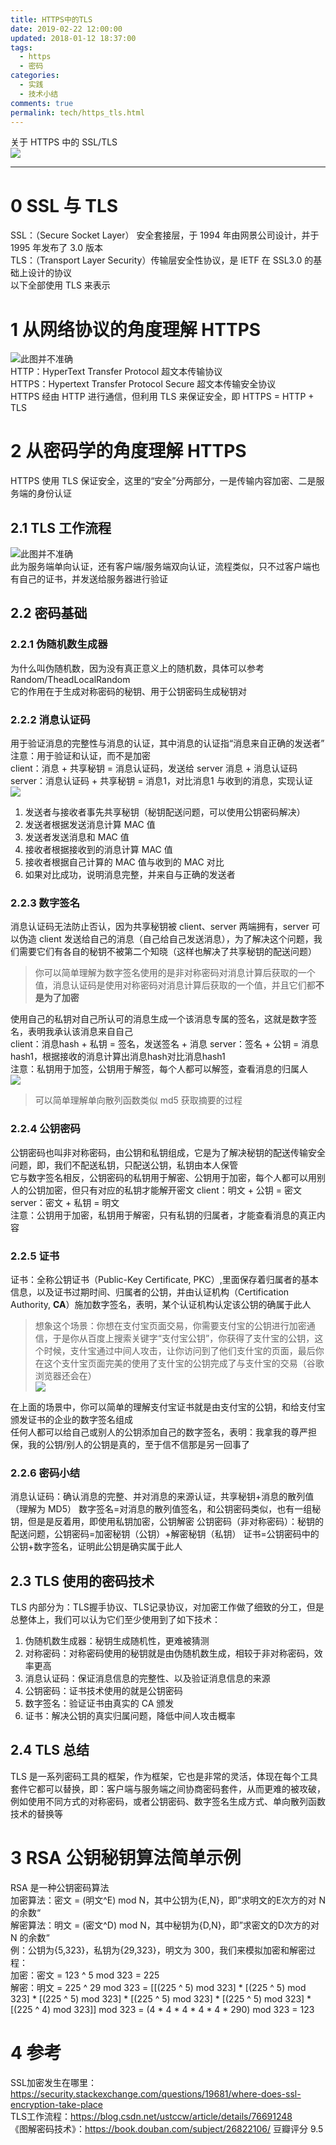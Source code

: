 ```yaml
---
title: HTTPS中的TLS
date: 2019-02-22 12:00:00
updated: 2018-01-12 18:37:00
tags:
  - https
  - 密码
categories: 
  - 实践
  - 技术小结
comments: true
permalink: tech/https_tls.html    
---
```


关于 HTTPS 中的 SSL/TLS  
![][0]

<!--more-->

---

# 0 SSL 与 TLS

SSL：（Secure Socket Layer） 安全套接层，于 1994 年由网景公司设计，并于 1995 年发布了 3.0 版本  
TLS：（Transport Layer Security）传输层安全性协议，是 IETF 在 SSL3.0 的基础上设计的协议  
以下全部使用 TLS 来表示

# 1 从网络协议的角度理解 HTTPS

![此图并不准确][1]  
HTTP：HyperText Transfer Protocol 超文本传输协议  
HTTPS：Hypertext Transfer Protocol Secure 超文本传输安全协议  
HTTPS 经由 HTTP 进行通信，但利用 TLS 来保证安全，即 HTTPS = HTTP + TLS

# 2 从密码学的角度理解 HTTPS

HTTPS 使用 TLS 保证安全，这里的“安全”分两部分，一是传输内容加密、二是服务端的身份认证

## 2.1 TLS 工作流程

![此图并不准确][2]  
此为服务端单向认证，还有客户端/服务端双向认证，流程类似，只不过客户端也有自己的证书，并发送给服务器进行验证

## 2.2 密码基础

### 2.2.1 伪随机数生成器

为什么叫伪随机数，因为没有真正意义上的随机数，具体可以参考 Random/TheadLocalRandom  
它的作用在于生成对称密码的秘钥、用于公钥密码生成秘钥对

### 2.2.2 消息认证码

用于验证消息的完整性与消息的认证，其中消息的认证指“消息来自正确的发送者”  
注意：用于验证和认证，而不是加密  
client：消息 + 共享秘钥 = 消息认证码，发送给 server 消息 + 消息认证码
server：消息认证码 + 共享秘钥 = 消息1，对比消息1 与收到的消息，实现认证    
![][3]  
1. 发送者与接收者事先共享秘钥（秘钥配送问题，可以使用公钥密码解决）
2. 发送者根据发送消息计算 MAC 值
3. 发送者发送消息和 MAC 值  
4. 接收者根据接收到的消息计算 MAC 值
5. 接收者根据自己计算的 MAC 值与收到的 MAC 对比
6. 如果对比成功，说明消息完整，并来自与正确的发送者

### 2.2.3 数字签名

消息认证码无法防止否认，因为共享秘钥被 client、server 两端拥有，server 可以伪造 client 发送给自己的消息（自己给自己发送消息），为了解决这个问题，我们需要它们有各自的秘钥不被第二个知晓（这样也解决了共享秘钥的配送问题）  

>你可以简单理解为数字签名使用的是非对称密码对消息计算后获取的一个值，消息认证码是使用对称密码对消息计算后获取的一个值，并且它们都**不是为了加密**

使用自己的私钥对自己所认可的消息生成一个该消息专属的签名，这就是数字签名，表明我承认该消息来自自己  
client：消息hash + 私钥 = 签名，发送签名 + 消息
server：签名 + 公钥 = 消息hash1，根据接收的消息计算出消息hash对比消息hash1  
注意：私钥用于加签，公钥用于解签，每个人都可以解签，查看消息的归属人  
![][4]  

>可以简单理解单向散列函数类似 md5 获取摘要的过程

### 2.2.4 公钥密码

公钥密码也叫非对称密码，由公钥和私钥组成，它是为了解决秘钥的配送传输安全问题，即，我们不配送私钥，只配送公钥，私钥由本人保管  
它与数字签名相反，公钥密码的私钥用于解密、公钥用于加密，每个人都可以用别人的公钥加密，但只有对应的私钥才能解开密文
client：明文 + 公钥 = 密文
server：密文 + 私钥 = 明文  
注意：公钥用于加密，私钥用于解密，只有私钥的归属者，才能查看消息的真正内容   

### 2.2.5 证书

证书：全称公钥证书（Public-Key Certificate, PKC）,里面保存着归属者的基本信息，以及证书过期时间、归属者的公钥，并由认证机构（Certification Authority, **CA**）施加数字签名，表明，某个认证机构认定该公钥的确属于此人  

>想象这个场景：你想在支付宝页面交易，你需要支付宝的公钥进行加密通信，于是你从百度上搜索关键字“支付宝公钥”，你获得了支什宝的公钥，这个时候，支什宝通过中间人攻击，让你访问到了他们支什宝的页面，最后你在这个支什宝页面完美的使用了支什宝的公钥完成了与支什宝的交易（谷歌浏览器还会在）  
>![][5]   

在上面的场景中，你可以简单的理解支付宝证书就是由支付宝的公钥，和给支付宝颁发证书的企业的数字签名组成  
任何人都可以给自己或别人的公钥添加自己的数字签名，表明：我拿我的尊严担保，我的公钥/别人的公钥是真的，至于信不信那是另一回事了

### 2.2.6 密码小结

消息认证码：确认消息的完整、并对消息的来源认证，共享秘钥+消息的散列值（理解为 MD5）
数字签名=对消息的散列值签名，和公钥密码类似，也有一组秘钥，但是是反着用，即使用私钥加密，公钥解密
公钥密码（非对称密码）：秘钥的配送问题，公钥密码=加密秘钥（公钥）+解密秘钥（私钥）
证书=公钥密码中的公钥+数字签名，证明此公钥是确实属于此人

## 2.3 TLS 使用的密码技术

TLS 内部分为：TLS握手协议、TLS记录协议，对加密工作做了细致的分工，但是总整体上，我们可以认为它们至少使用到了如下技术：
1. 伪随机数生成器：秘钥生成随机性，更难被猜测
2. 对称密码：对称密码使用的秘钥就是由伪随机数生成，相较于非对称密码，效率更高
3. 消息认证码：保证消息信息的完整性、以及验证消息信息的来源
4. 公钥密码：证书技术使用的就是公钥密码
5. 数字签名：验证证书由真实的 CA 颁发 
6. 证书：解决公钥的真实归属问题，降低中间人攻击概率   

## 2.4 TLS 总结

TLS 是一系列密码工具的框架，作为框架，它也是非常的灵活，体现在每个工具套件它都可以替换，即：客户端与服务端之间协商密码套件，从而更难的被攻破，例如使用不同方式的对称密码，或者公钥密码、数字签名生成方式、单向散列函数技术的替换等

# 3 RSA 公钥秘钥算法简单示例

RSA 是一种公钥密码算法  
加密算法：密文 = (明文^E) mod N，其中公钥为{E,N}，即”求明文的E次方的对 N 的余数“  
解密算法：明文 = (密文^D) mod N，其中秘钥为{D,N}，即”求密文的D次方的对 N 的余数“  
例：公钥为{5,323}，私钥为{29,323}，明文为 300，我们来模拟加密和解密过程：  
加密：密文 = 123 ^ 5 mod 323 = 225  
解密：明文 = 225 ^ 29 mod 323 = [[(225 ^ 5) mod 323] * [(225 ^ 5) mod 323] * [(225 ^ 5) mod 323] * [(225 ^ 5) mod 323] * [(225 ^ 5) mod 323] * [(225 ^ 4) mod 323]] mod 323 = (4 * 4 * 4 * 4 * 4 * 290) mod 323 = 123

# 4 参考

SSL加密发生在哪里：https://security.stackexchange.com/questions/19681/where-does-ssl-encryption-take-place  
TLS工作流程：https://blog.csdn.net/ustccw/article/details/76691248  
《图解密码技术》：https://book.douban.com/subject/26822106/ 豆瓣评分 9.5

[0]: https://leran2deeplearnjavawebtech.oss-cn-beijing.aliyuncs.com/somephoto/2019-02-15%E5%B0%8F%E7%86%8A.jpg
[1]: https://leran2deeplearnjavawebtech.oss-cn-beijing.aliyuncs.com/somephoto/%E4%B8%83%E5%B1%82.png
[2]: https://leran2deeplearnjavawebtech.oss-cn-beijing.aliyuncs.com/somephoto/tls%E6%B5%81%E7%A8%8B.png
[3]: https://leran2deeplearnjavawebtech.oss-cn-beijing.aliyuncs.com/somephoto/%E6%B6%88%E6%81%AF%E8%AE%A4%E8%AF%81%E7%A0%81%E8%BF%87%E7%A8%8B.png
[4]: https://leran2deeplearnjavawebtech.oss-cn-beijing.aliyuncs.com/somephoto/%E6%95%B0%E5%AD%97%E7%AD%BE%E5%90%8D%E8%BF%87%E7%A8%8B.png
[5]: https://leran2deeplearnjavawebtech.oss-cn-beijing.aliyuncs.com/somephoto/dns%E4%B8%AD%E9%97%B4%E4%BA%BA%E6%94%BB%E5%87%BB.png